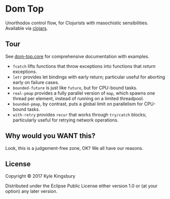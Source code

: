 # Dom Top

Unorthodox control flow, for Clojurists with masochistic sensibilities.
Available via [clojars](https://clojars.org/dom-top).

## Tour

See [dom-top.core](src/dom_top/core.clj) for comprehensive documentation with
examples.

- `fcatch` lifts functions that throw exceptions into functions that *return*
  exceptions.
- `letr` provides let bindings with early return; particular useful for
  aborting early on failure cases.
- `bounded-future` is just like `future`, but for CPU-bound tasks.
- `real-pmap` provides a fully parallel version of `map`, which spawns one
  thread per element, instead of running on a limited threadpool.
- `bounded-pmap`, by contrast, puts a global limit on parallelism for CPU-bound
  tasks.
- `with-retry` provides `recur` that works through `try/catch` blocks;
  particularly useful for retrying network operations.

## Why would you WANT this?

Look, this is a judgement-free zone, OK? We all have our reasons.

## License

Copyright © 2017 Kyle Kingsbury

Distributed under the Eclipse Public License either version 1.0 or (at
your option) any later version.
